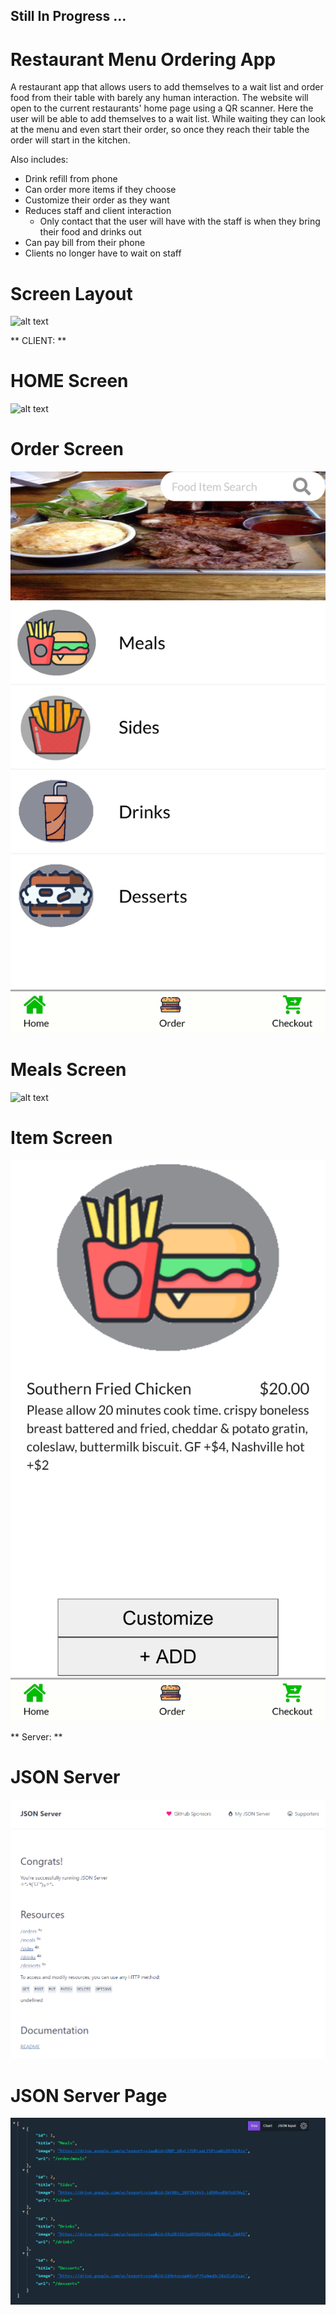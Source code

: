 ## Still In Progress ...

# Restaurant Menu Ordering App
A restaurant app that allows users to add themselves to a wait list and order food from their table with barely any human interaction. The website will open to the current restaurants' home page using a QR scanner. Here the user will be able to add themselves to a wait list. While waiting they can look at the menu and even start their order, so once they reach their table the order will start in the kitchen. 

Also includes:
- Drink refill from phone 
- Can order more items if they choose
- Customize their order as they want
- Reduces staff and client interaction
  - Only contact that the user will have with the staff is when they bring their food and drinks out
- Can pay bill from their phone
- Clients no longer have to wait on staff


# Screen Layout
![alt text](https://github.com/jcmalott/Restaurant_Menu/blob/master/pictures/DrawIO.png)



** CLIENT: **  
# HOME Screen
![alt text](https://github.com/jcmalott/Restaurant_Menu/blob/master/pictures/Restaurant_Home.png)

# Order Screen 
![alt text](https://github.com/jcmalott/Restaurant_Menu/blob/master/pictures/Restaurant_Orders.png)

# Meals Screen 
![alt text](https://github.com/jcmalott/Restaurant_Menu/blob/master/pictures/Restaurant_Meals.png)

# Item Screen 
![alt text](https://github.com/jcmalott/Restaurant_Menu/blob/master/pictures/Restaurant_Item.png)



** Server: **
# JSON Server 
![alt text](https://github.com/jcmalott/Restaurant_Menu/blob/master/pictures/Restaurant_JSON_Server.PNG)

# JSON Server Page 
![alt text](https://github.com/jcmalott/Restaurant_Menu/blob/master/pictures/Restaurant_JSON_Page.PNG)
